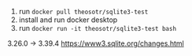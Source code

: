 

1. run ```docker pull theosotr/sqlite3-test```
2. install and run docker desktop
3. run ```docker run -it theosotr/sqlite3-test bash``` 

3.26.0 -> 3.39.4
https://www3.sqlite.org/changes.html
